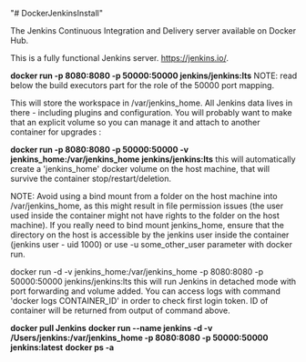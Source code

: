"# DockerJenkinsInstall" 

The Jenkins Continuous Integration and Delivery server available on Docker Hub.

This is a fully functional Jenkins server. https://jenkins.io/.

**docker run -p 8080:8080 -p 50000:50000 jenkins/jenkins:lts**
NOTE: read below the build executors part for the role of the 50000 port mapping.

This will store the workspace in /var/jenkins_home. All Jenkins data lives in there - including plugins and configuration. You will probably want to make that an explicit volume so you can manage it and attach to another container for upgrades :

**docker run -p 8080:8080 -p 50000:50000 -v jenkins_home:/var/jenkins_home jenkins/jenkins:lts**
this will automatically create a 'jenkins_home' docker volume on the host machine, that will survive the container stop/restart/deletion.

NOTE: Avoid using a bind mount from a folder on the host machine into /var/jenkins_home, as this might result in file permission issues (the user used inside the container might not have rights to the folder on the host machine). If you really need to bind mount jenkins_home, ensure that the directory on the host is accessible by the jenkins user inside the container (jenkins user - uid 1000) or use -u some_other_user parameter with docker run.

docker run -d -v jenkins_home:/var/jenkins_home -p 8080:8080 -p 50000:50000 jenkins/jenkins:lts
this will run Jenkins in detached mode with port forwarding and volume added. You can access logs with command 'docker logs CONTAINER_ID' in order to check first login token. ID of container will be returned from output of command above.

**docker pull Jenkins**
**docker run --name jenkins -d -v /Users/jenkins:/var/jenkins_home -p 8080:8080 -p 50000:50000 jenkins:latest**
**docker ps -a**

